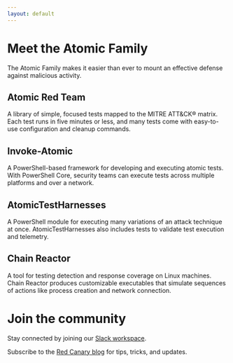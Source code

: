 ```yaml
---
layout: default
---
```


# Meet the Atomic Family

The Atomic Family makes it easier than ever to mount an effective defense
against malicious activity.

## Atomic Red Team

A library of simple, focused tests mapped to the MITRE ATT&CK® matrix. Each
test runs in five minutes or less, and many tests come with easy-to-use
configuration and cleanup commands.

## Invoke-Atomic

A PowerShell-based framework for developing and executing atomic tests. With
PowerShell Core, security teams can execute tests across multiple platforms and
over a network.

## AtomicTestHarnesses

A PowerShell module for executing many variations of an attack technique at
once. AtomicTestHarnesses also includes tests to validate test execution and
telemetry.

## Chain Reactor

A tool for testing detection and response coverage on Linux machines. Chain
Reactor produces customizable executables that simulate sequences of actions
like process creation and network connection.

# Join the community

Stay connected by joining our
[Slack workspace](https://slack.atomicredteam.io/).

Subscribe to the [Red Canary blog](https://redcanary.com/blog/) for tips,
tricks, and updates.

